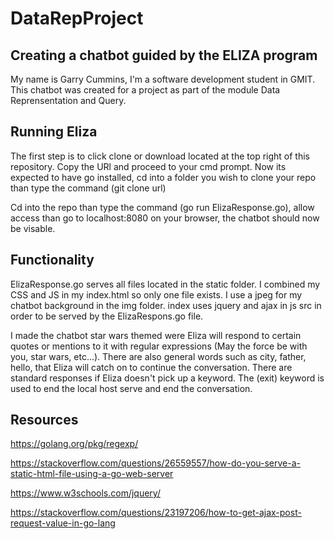# DataRepProject

## Creating a chatbot guided by the ELIZA program

My name is Garry Cummins, I'm a software development student in GMIT. This chatbot was created for a project as part of the module Data Reprensentation and Query.

## Running Eliza
The first step is to click clone or download located at the top right of this repository. Copy the URl and proceed to your cmd prompt. Now its expected to have go installed, cd into a folder you wish to clone your repo than type the command (git clone url)

Cd into the repo than type the command (go run ElizaResponse.go), allow access than go to localhost:8080 on your browser, the chatbot should now be visable.

## Functionality
ElizaResponse.go serves all files located in the static folder. I combined my CSS and JS in my index.html so only one file exists. I use a jpeg for my chatbot background in the img folder. index uses jquery and ajax in js src in order to be served by the ElizaRespons.go file.

I made the chatbot star wars themed were Eliza will respond to certain quotes or mentions to it with regular expressions (May the force be with you, star wars, etc...). There are also general words such as city, father, hello, that Eliza will catch on to continue the conversation. There are standard responses if Eliza doesn't pick up a keyword. The (exit) keyword is used to end the local host serve and end the conversation.


## Resources

https://golang.org/pkg/regexp/

https://stackoverflow.com/questions/26559557/how-do-you-serve-a-static-html-file-using-a-go-web-server

https://www.w3schools.com/jquery/

https://stackoverflow.com/questions/23197206/how-to-get-ajax-post-request-value-in-go-lang

